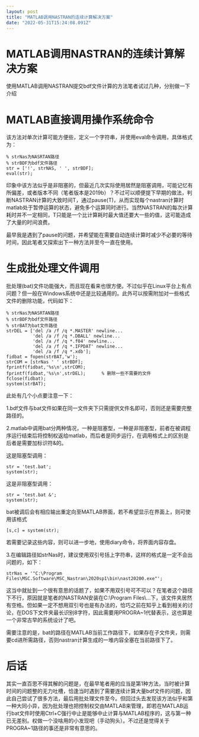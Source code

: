 ```yaml
---
layout: post
title: "MATLAB调用NASTRAN的连续计算解决方案"
date: "2022-05-31T15:24:08.091Z"
---
```

MATLAB调用NASTRAN的连续计算解决方案
========================

使用MATLAB调用NASTRAN提交bdf文件计算的方法笔者试过几种，分别做一下介绍

MATLAB直接调用操作系统命令
================

该方法对单次计算可能方便些，定义一个字符串，并使用eval命令调用，具体格式为：

    % strNas为NASRTAN路径
    % strBDF为bdf文件路径
    str = ['!', strNAS, ' ', strBDF];
    eval(str);
    

印象中该方法似乎是非阻塞的，但最近几次实际使用居然是阻塞调用，可能记忆有所偏差，或者版本不同（笔者版本是2019b）？不过可以顺便提下早期的做法，判断NASTRAN计算的大致时间T，通过pause(T)，从而实现每个nastran计算时matlab处于暂停运算的状态，避免多个运算同时进行。当然NASTRAN的每次计算耗时并不一定相同，T只能是一个比计算耗时最大值还要大一些的值，这可能造成了大量的时间浪费。

最早我是遇到了pause的问题，并希望能在需要自动连续计算时减少不必要的等待时间，因此笔者又探索出下一种方法并至今一直在使用。

生成批处理文件调用
=========

批处理(bat)文件功能强大，而且现在看来也很方便。不过似乎在Linux平台上有点问题？但一般在Windows系统中还是比较通用的。此外可以按需附加对一些格式文件的删除功能，代码如下：

    % strNas为NASRTAN路径
    % strBDF为bdf文件路径
    % strBAT为bat文件路径
    strDEL = ['del /a /f /q *.MASTER' newline...
              'del /a /f /q *.DBALL' newline...
              'del /a /f /q *.f04' newline...
              'del /a /f /q *.IFPDAT' newline...
              'del /a /f /q *.xdb'];
    fidbat = fopen(strBAT,'w');
    strCOM = [strNas ' ' strBDF];
    fprintf(fidbat,'%s\n',strCOM);
    fprintf(fidbat,'%s\n',strDEL);      % 删除一些不需要的文件
    fclose(fidbat);
    system(strBAT);
    

此处有几个小点要注意一下：

1.bdf文件与bat文件如果在同一文件夹下只需提供文件名即可，否则还是需要完整路径的。

2.matlab中调用bat分两种情况，一种是阻塞型，一种是非阻塞型，前者在被调程序运行结束后将控制权返给matlab，而后者是同步运行，在调用格式上的区别是后者是需要加标识符&的。

这是阻塞型调用：

    str = 'test.bat';
    system(str);
    

这是非阻塞型调用：

    str = 'test.bat &';
    system(str);
    

bat被调后会有相应输出重定向至MATLAB界面，若不希望显示在界面上，则可使用该格式

    [s,c] = system(str);
    

若需要记录这些内容，则可以进一步地，使用diary命令，将界面内容存盘。

3.在编辑路径如strNas时，建议使用双引号括上字符串，这样的格式是一定不会出问题的，如下：

    strNas = '"C:\Program Files\MSC.Software\MSC_Nastran\2020sp1\bin\nast20200.exe"';
    

这当中就扯到一个很有意思的话题了，如果不用双引号可不可以？在笔者这个路径下不行，原因就是笔者的NASTRAN安装在C:\\Program Files\\...下，该文件夹居然有空格。但如果一定不想用双引号也是有办法的，恰巧之前在知乎上看到相关的讨论，在DOS下文件夹最长识别8字符，因此需要用PROGRA~1代替表示，这也算是一个非常古早的系统设计了吧。

需要注意的是，bat的路径在MATLAB当前工作路径下，如果存在子文件夹，则需要cd进所需路径，否则nastran计算生成的一堆内容全塞在当前路径下了。

后话
==

其实一直百思不得其解的问题是，在最早笔者用的应当是第1种方法，当时被计算时间的问题整的无力吐槽，恰逢当时遇到了需要连续计算大量bdf文件的问题，因此自己尝试了很多方法，最后用批处理文件至今。但回过头去发现该方法似乎和第一种大同小异，因为批处理也把控制权交由MATLAB来管理，即若在MATLAB运行bat文件时使用Ctrl+C强行中止是能够中止计算与MATLAB程序的，这与第一种已无差别。权做一个没啥用的小发现吧（手动狗头）。不过还是觉得关于PROGRA~1路径的事还是非常有意思的。
